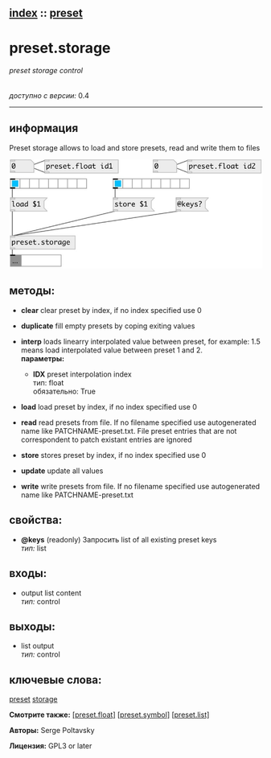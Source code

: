 [index](index.html) :: [preset](category_preset.html)
---

# preset.storage

###### preset storage control

*доступно с версии:* 0.4

---


## информация
Preset storage allows to load and store presets, read and write them to files


[![example](../examples/img/preset.storage.jpg)](../examples/pd/preset.storage.pd)





## методы:

* **clear**
clear preset by index, if no index specified use 0<br>

* **duplicate**
fill empty presets by coping exiting values<br>

* **interp**
loads linearry interpolated value between preset, for example: 1.5 means load
interpolated value between preset 1 and 2.<br>
  __параметры:__
  - **IDX** preset interpolation index<br>
    тип: float <br>
    обязательно: True <br>

* **load**
load preset by index, if no index specified use 0<br>

* **read**
read presets from file. If no filename specified use autogenerated name like
PATCHNAME-preset.txt. File preset entries that are not correspondent to patch
existant entries are ignored<br>

* **store**
stores preset by index, if no index specified use 0<br>

* **update**
update all values<br>

* **write**
write presets from file. If no filename specified use autogenerated name like
PATCHNAME-preset.txt<br>




## свойства:

* **@keys** (readonly)
Запросить list of all existing preset keys<br>
_тип:_ list<br>



## входы:

* output list content<br>
_тип:_ control



## выходы:

* list output<br>
_тип:_ control



## ключевые слова:

[preset](keywords/preset.html)
[storage](keywords/storage.html)



**Смотрите также:**
[\[preset.float\]](preset.float.html)
[\[preset.symbol\]](preset.symbol.html)
[\[preset.list\]](preset.list.html)




**Авторы:** Serge Poltavsky




**Лицензия:** GPL3 or later





